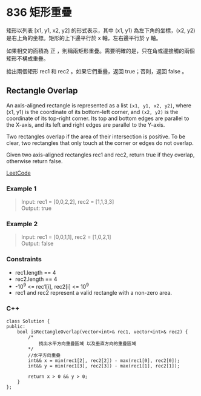 # 836 矩形重疊

矩形以列表 [x1, y1, x2, y2] 的形式表示，其中 (x1, y1) 為左下角的坐標，(x2, y2) 是右上角的坐標。矩形的上下邊平行於 x 軸，左右邊平行於 y 軸。

如果相交的面積為 正 ，則稱兩矩形重疊。需要明確的是，只在角或邊接觸的兩個矩形不構成重疊。

給出兩個矩形 rec1 和 rec2 。如果它們重疊，返回 true；否則，返回 false 。

##  Rectangle Overlap

An axis-aligned rectangle is represented as a list `[x1, y1, x2, y2]`, where (x1, y1) is the coordinate of its bottom-left corner, and `(x2, y2)` is the coordinate of its top-right corner. Its top and bottom edges are parallel to the X-axis, and its left and right edges are parallel to the Y-axis.

Two rectangles overlap if the area of their intersection is positive. To be clear, two rectangles that only touch at the corner or edges do not overlap.

Given two axis-aligned rectangles rec1 and rec2, return true if they overlap, otherwise return false.

[LeetCode](https://leetcode.cn/problems/rectangle-overlap/)

### Example 1

> Input: rec1 = [0,0,2,2], rec2 = [1,1,3,3]  
Output: true  

### Example 2

> Input: rec1 = [0,0,1,1], rec2 = [1,0,2,1]  
Output: false  

### Constraints

* rec1.length == 4
* rec2.length == 4
* -10<sup>9</sup> <= rec1[i], rec2[i] <= 10<sup>9</sup>
* rec1 and rec2 represent a valid rectangle with a non-zero area.


### C++ 

```
class Solution {
public:
    bool isRectangleOverlap(vector<int>& rec1, vector<int>& rec2) {
        /*
            找出水平方向重疊區域 以及垂直方向的重疊區域
        */
        //水平方向重疊
        int&& x = min(rec1[2], rec2[2]) - max(rec1[0], rec2[0]);
        int&& y = min(rec1[3], rec2[3]) - max(rec1[1], rec2[1]);

        return x > 0 && y > 0;
    }
};
```